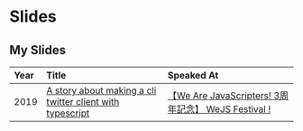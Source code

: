 # Slides

## My Slides

|Year|Title|Speaked At|
|:---|:---|:---|
|2019|[A story about making a cli twitter client with typescript](https://azawakh.github.io/slides/story-about-twsh)|[【We Are JavaScripters! 3周年記念】 WeJS Festival !](https://wajs.connpass.com/event/151413/)|
